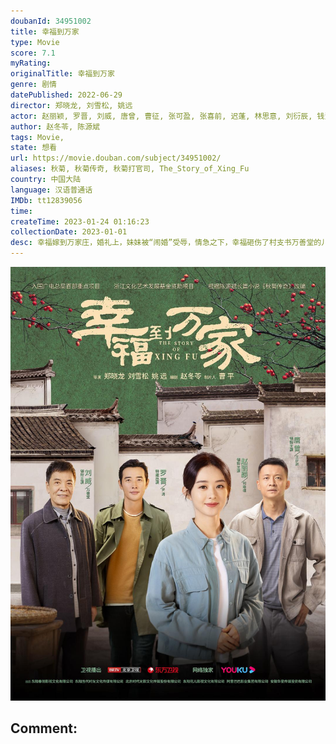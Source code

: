 ```yaml
---
doubanId: 34951002
title: 幸福到万家
type: Movie
score: 7.1
myRating: 
originalTitle: 幸福到万家
genre: 剧情
datePublished: 2022-06-29
director: 郑晓龙, 刘雪松, 姚远
actor: 赵丽颖, 罗晋, 刘威, 唐曾, 曹征, 张可盈, 张喜前, 迟蓬, 林思意, 刘衍辰, 钱洁, 马昕墨, 宋元甫, 辛鹏, 陈炜, 冯雷, 王志飞, 宋佳伦, 褚栓忠, 姜寒, 高晓菲, 刘晓禹, 金顺子, 孙渤洋, 金铁峰, 马羚, 吴晓东, 刘一莹, 管梓君, 韩慧敏, 于子洋, 段冉, 马赫, 张云淏, 卢禹豪, 王宏, 王蔷
author: 赵冬苓, 陈源斌
tags: Movie, 
state: 想看
url: https://movie.douban.com/subject/34951002/
aliases: 秋菊, 秋菊传奇, 秋菊打官司, The_Story_of_Xing_Fu
country: 中国大陆
language: 汉语普通话
IMDb: tt12839056
time: 
createTime: 2023-01-24 01:16:23
collectionDate: 2023-01-01
desc: 幸福嫁到万家庄，婚礼上，妹妹被“闹婚”受辱，情急之下，幸福砸伤了村支书万善堂的儿子万传家。一波未平一波又起，村里建保健品厂，要征用幸福婆家的耕地，幸福勇敢与万善堂对簿公堂，最后得到合理补偿。幸福生孩...
---
```


![image](assets/p2875305149.jpg)

Comment: 
---

